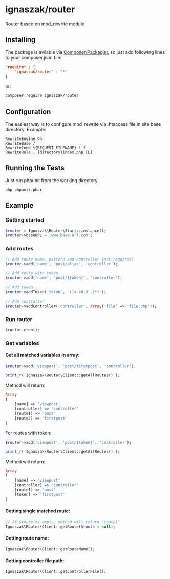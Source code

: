 # ignaszak/router

Router based on mod_rewrite module

## Installing

The package is avilable via [Composer/Packagist](https://packagist.org/packages/ignaszak/router), so just add following lines to your composer.json file:

```json
"require" : {
    "ignaszak/router" : "*"
}
```

or:

```sh
composer require ignaszak/router
```
## Configuration
The easiest way is to configure mod_rewrite via .htaccess file in site base directory. Example:

```
RewriteEngine On
RewriteBase /
RewriteCond %{REQUEST_FILENAME} !-f
RewriteRule . {directory}index.php [L]
```
## Running the Tests

Just run phpunit from the working directory

```
php phpunit.phar
```

## Example

### Getting started

```php
$router = Ignaszak\Router\Start::instance();
$router->baseURL = 'www.base.url.com';
```

### Add routes

```php
// Add route name, pattern and controller (not required)
$router->add('name', 'post/alias', 'controller');

// Add route with token
$router->add('name', 'post/{token}', 'controller');

// Add token
$router->addToken('token', '([a-z0-9_-]*)');

// Add controller
$router->addController('controller', array('file' => 'file.php'));
```

### Run router

```php
$router->run();
```

### Get variables

#### Get all matched variables in array:

```php
$router->add('viewpost', 'post/firstpost', 'controller');

print_r( Ignaszak\Router\Client::getAllRoutes() );
```

Method will return:

```php
Array
(
    [name] => 'viewpost'
    [controller] => 'controller'
    [route1] => 'post'
    [route2] => 'firstpost'
)
```

For routes with token:

```php
$router->add('viewpost', 'post/{token}', 'controller');

print_r( Ignaszak\Router\Client::getAllRoutes() );
```

Method will return:

```php
Array
(
    [name] => 'viewpost'
    [controller] => 'controller'
    [route1] => 'post'
    [token] => 'firstpost'
)
```

#### Getting single matched route:

```php
// If $route is empty, method will return 'route1'
Ignaszak\Router\Client::getRoute($route = null);
```

#### Getting route name:

```php
Ignaszak\Router\Client::getRouteName();
```

#### Getting controller file path:

```php
Ignaszak\Router\Client::getControllerFile();
```